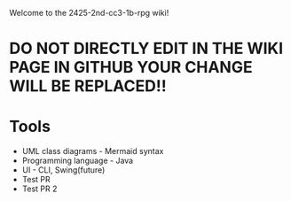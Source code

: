 Welcome to the 2425-2nd-cc3-1b-rpg wiki!

# DO NOT DIRECTLY EDIT IN THE WIKI PAGE IN GITHUB YOUR CHANGE WILL BE REPLACED!!

# Tools

* UML class diagrams - Mermaid syntax
* Programming language - Java
* UI - CLI, Swing(future)
* Test PR
* Test PR 2

